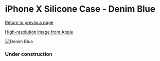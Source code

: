 # iPhone X Silicone Case - Denim Blue

[Return to previous page](/iphone_x)

[High-resolution image from Apple](https://store.storeimages.cdn-apple.com/8756/as-images.apple.com/is/MRG22?wid=4500&hei=4500&fmt=png)

<div style="width: 384px"><img src="/everysource/MRG22.png" alt="Denim Blue"></div>

### Under construction

